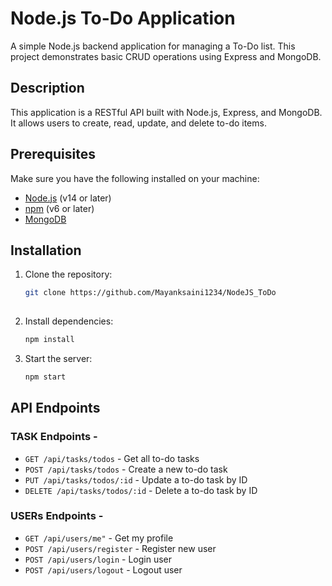 # Node.js To-Do Application

A simple Node.js backend application for managing a To-Do list. This project demonstrates basic CRUD operations using Express and MongoDB.


## Description

This application is a RESTful API built with Node.js, Express, and MongoDB. It allows users to create, read, update, and delete to-do items. 

## Prerequisites

Make sure you have the following installed on your machine:

- [Node.js](https://nodejs.org/) (v14 or later)
- [npm](https://www.npmjs.com/get-npm) (v6 or later)
- [MongoDB](https://www.mongodb.com/)

## Installation

1. Clone the repository:

    ```sh
    git clone https://github.com/Mayanksaini1234/NodeJS_ToDo
  
    ```

2. Install dependencies:

    ```sh
    npm install
    ```

3. Start the server:

    ```sh
    npm start
    ```

## API Endpoints <br>
### TASK Endpoints -
- `GET /api/tasks/todos` - Get all to-do tasks
- `POST /api/tasks/todos` - Create a new to-do task
- `PUT /api/tasks/todos/:id` - Update a to-do task by ID
- `DELETE /api/tasks/todos/:id` - Delete a to-do task by ID <br>
### USERs Endpoints -
- `GET /api/users/me"` - Get my profile 
- `POST /api/users/register` - Register new user
- `POST /api/users/login` - Login  user
- `POST /api/users/logout` - Logout user
